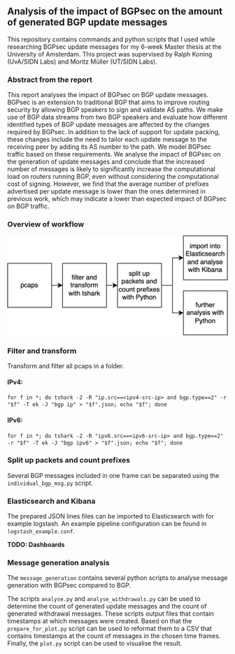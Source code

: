 ## Analysis of the impact of BGPsec on the amount of generated BGP update messages

This repository contains commands and python scripts that I used while researching BGPsec update messages for my 6-week Master thesis at the University of Amsterdam.
This project was supervised by Ralph Koning (UvA/SIDN Labs) and Moritz Müller (UT/SIDN Labs).


### Abstract from the report
This report analyses the impact of BGPsec on BGP update messages. BGPsec is an extension to traditional BGP that aims to improve routing security by allowing BGP 
speakers to sign and validate AS paths. We make use of BGP data streams from two BGP speakers and evaluate how different identified types of BGP update messages 
are affected by the changes required by BGPsec. In addition to the lack of support for update packing, these changes include the need to tailor each update message 
to the receiving peer by adding its AS number to the path. We model BGPsec traffic based on these requirements. We analyse the impact of BGPsec on the generation of 
update messages and conclude that the increased number of messages is likely to significantly increase the computational load on routers running BGP, even without 
considering the computational cost of signing. However, we find that the average number of prefixes advertised per update message is lower than the ones determined 
in previous work, which may indicate a lower than expected impact of BGPsec on BGP traffic.

### Overview of workflow
![workflow from pcap to analysis](workflow.png "")
### Filter and transform
Transform and filter all pcaps in a folder.

#### IPv4:
```
for f in *; do tshark -2 -R "ip.src==<ipv4-src-ip> and bgp.type==2" -r "$f" -T ek -J "bgp ip" > "$f".json; echo "$f"; done
```

#### IPv6:
```
for f in *; do tshark -2 -R "ipv6.src==<ipv6-src-ip> and bgp.type==2" -r "$f" -T ek -J "bgp ipv6" > "$f".json; echo "$f"; done
```

### Split up packets and count prefixes
Several BGP messages included in one frame can be separated using the ``individual_bgp_msg.py`` script.


### Elasticsearch and Kibana
The prepared JSON lines files can be imported to Elasticsearch with for example logstash. An example pipeline configuration can be found in ``logstash_example.conf``.

**TODO: Dashboards**


### Message generation analysis
The ``message_generation`` contains several python scripts to analyse message generation with BGPsec compared to BGP.

The scripts ``analyse.py`` and ``analyse_withdrawals.py`` can be used to determine the count of generated update messages and the count of generated withdrawal messages. These scripts output files that contain timestamps at which messages were created.
Based on that the ``prepare_for_plot.py`` script can be used to reformat them to a CSV that contains timestamps at the count of messages in the chosen time frames.
Finally, the ``plot.py`` script can be used to visualise the result.

